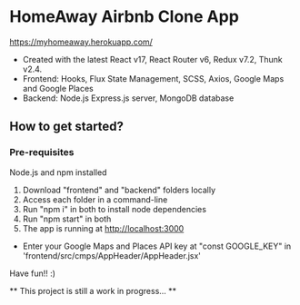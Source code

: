 # HomeAway Airbnb Clone App

https://myhomeaway.herokuapp.com/

* Created with the latest React v17, React Router v6, Redux v7.2, Thunk v2.4.
* Frontend: Hooks, Flux State Management, SCSS, Axios, Google Maps and Google Places
* Backend: Node.js Express.js server, MongoDB database

## How to get started?

### Pre-requisites 
 Node.js and npm installed

1. Download "frontend" and "backend" folders locally
2. Access each folder in a command-line
3. Run "npm i" in both to install node dependencies
4. Run "npm start" in both
5. The app is running at [http://localhost:3000](http://localhost:3000)
* Enter your Google Maps and Places API key at "const GOOGLE_KEY" in 'frontend/src/cmps/AppHeader/AppHeader.jsx'

Have fun!! :)

** This project is still a work in progress... **

